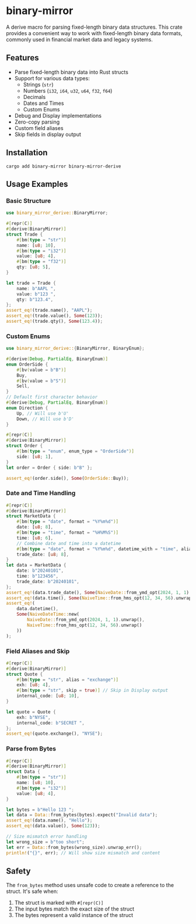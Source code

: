 # binary-mirror

A derive macro for parsing fixed-length binary data structures. This crate provides a convenient way to work with fixed-length binary data formats, commonly used in financial market data and legacy systems.

## Features

- Parse fixed-length binary data into Rust structs
- Support for various data types:
  - Strings (`str`)
  - Numbers (`i32`, `i64`, `u32`, `u64`, `f32`, `f64`)
  - Decimals
  - Dates and Times
  - Custom Enums
- Debug and Display implementations
- Zero-copy parsing
- Custom field aliases
- Skip fields in display output

## Installation
```
cargo add binary-mirror binary-mirror-derive
```

## Usage Examples

### Basic Structure

``` rust
use binary_mirror_derive::BinaryMirror;

#[repr(C)]
#[derive(BinaryMirror)]
struct Trade {
    #[bm(type = "str")]
    name: [u8; 10],
    #[bm(type = "i32")]
    value: [u8; 4],
    #[bm(type = "f32")]
    qty: [u8; 5],
}

let trade = Trade {
    name: b"AAPL ",
    value: b"123 ",
    qty: b"123.4",
};
assert_eq!(trade.name(), "AAPL");
assert_eq!(trade.value(), Some(123));
assert_eq!(trade.qty(), Some(123.4));
```


### Custom Enums

``` rust
use binary_mirror_derive::{BinaryMirror, BinaryEnum};

#[derive(Debug, PartialEq, BinaryEnum)]
enum OrderSide {
    #[bv(value = b"B")]
    Buy,
    #[bv(value = b"S")]
    Sell,
}
// Default first character behavior
#[derive(Debug, PartialEq, BinaryEnum)]
enum Direction {
    Up, // Will use b'U'
    Down, // Will use b'D'
}

#[repr(C)]
#[derive(BinaryMirror)]
struct Order {
    #[bm(type = "enum", enum_type = "OrderSide")]
    side: [u8; 1],
}
let order = Order { side: b"B" };

assert_eq!(order.side(), Some(OrderSide::Buy));
```

### Date and Time Handling

``` rust
#[repr(C)]
#[derive(BinaryMirror)]
struct MarketData {
    #[bm(type = "date", format = "%Y%m%d")]
    date: [u8; 8],
    #[bm(type = "time", format = "%H%M%S")]
    time: [u8; 6],
    // Combine date and time into a datetime
    #[bm(type = "date", format = "%Y%m%d", datetime_with = "time", alias = "datetime")]
    trade_date: [u8; 8],
}
let data = MarketData {
    date: b"20240101",
    time: b"123456",
    trade_date: b"20240101",
};
assert_eq!(data.trade_date(), Some(NaiveDate::from_ymd_opt(2024, 1, 1).unwrap()));
assert_eq!(data.time(), Some(NaiveTime::from_hms_opt(12, 34, 56).unwrap()));
assert_eq!(
    data.datetime(),
    Some(NaiveDateTime::new(
        NaiveDate::from_ymd_opt(2024, 1, 1).unwrap(),
        NaiveTime::from_hms_opt(12, 34, 56).unwrap()
    ))
);

```

### Field Aliases and Skip
``` rust
#[repr(C)]
#[derive(BinaryMirror)]
struct Quote {
    #[bm(type = "str", alias = "exchange")]
    exh: [u8; 4],
    #[bm(type = "str", skip = true)] // Skip in Display output
    internal_code: [u8; 10],
}

let quote = Quote {
    exh: b"NYSE",
    internal_code: b"SECRET ",
};
assert_eq!(quote.exchange(), "NYSE");
```

### Parse from Bytes

``` rust
#[repr(C)]
#[derive(BinaryMirror)]
struct Data {
    #[bm(type = "str")]
    name: [u8; 10],
    #[bm(type = "i32")]
    value: [u8; 4],
}

let bytes = b"Hello 123 ";
let data = Data::from_bytes(bytes).expect("Invalid data");
assert_eq!(data.name(), "Hello");
assert_eq!(data.value(), Some(123));

// Size mismatch error handling
let wrong_size = b"too short";
let err = Data::from_bytes(wrong_size).unwrap_err();
println!("{}", err); // Will show size mismatch and content
```


## Safety

The `from_bytes` method uses unsafe code to create a reference to the struct. It's safe when:
1. The struct is marked with `#[repr(C)]`
2. The input bytes match the exact size of the struct
3. The bytes represent a valid instance of the struct